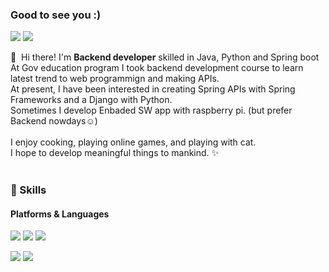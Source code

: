 ### Good to see you :)
<p>
  <a href="http://britanniae.egloos.com/" target="_blank"><img src="https://img.shields.io/badge/Tech_Blog-16537e?style=flat-square&logo=GitHub%20Sponsors&logoColor=white"/></a>
  <a href="mailto:lgs2561480@me.com" target="_blank"><img src="https://img.shields.io/badge/lgs2561480@me.com-2986cc?style=flat-square&logo=icloud&logoColor=white"/></a>
</p>

<p>
  👋&nbsp; Hi there! I'm <b>Backend developer</b> skilled in Java, Python and Spring boot<br/>
  At Gov education program I took backend development course to learn latest trend to web programmign and making APIs.<br/>
  At present, I have been interested in creating Spring APIs with Spring Frameworks and a Django with Python.<br/>
  Sometimes I develop Enbaded SW app with raspberry pi. (but prefer Backend nowdays☺️)<br/><br/>
  I enjoy cooking, playing online games, and playing with cat. <br/>
  I hope to develop meaningful things to mankind. ✨ <br/><br/>
</p>

### 💪 Skills
#### Platforms & Languages
<p>
  <img src="https://img.shields.io/badge/Spring-58c528?style=flat-square&logo=Spring&logoColor=white"/>
  <img src="https://img.shields.io/badge/SpringBoot-58c528?style=flat-square&logo=SpringBoot&logoColor=white"/>
  <img src="https://img.shields.io/badge/Django-2c6c10?style=flat-square&logo=Django&logoColor=black"/>
</p>
<p>
  <img src="https://img.shields.io/badge/Java-eb871d?style=flat-square&logo=Java&logoColor=white"/>
  <img src="https://img.shields.io/badge/Python-ffd966?style=flat-square&logo=Pyhton&logoColor=white"/>
</p>
